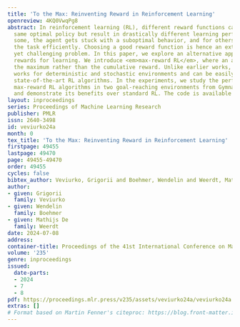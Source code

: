 ```yaml
---
title: 'To the Max: Reinventing Reward in Reinforcement Learning'
openreview: 4KQ0VwqPg8
abstract: In reinforcement learning (RL), different reward functions can define the
  same optimal policy but result in drastically different learning performance. For
  some, the agent gets stuck with a suboptimal behavior, and for others, it solves
  the task efficiently. Choosing a good reward function is hence an extremely important
  yet challenging problem. In this paper, we explore an alternative approach for using
  rewards for learning. We introduce <em>max-reward RL</em>, where an agent optimizes
  the maximum rather than the cumulative reward. Unlike earlier works, our approach
  works for deterministic and stochastic environments and can be easily combined with
  state-of-the-art RL algorithms. In the experiments, we study the performance of
  max-reward RL algorithms in two goal-reaching environments from Gymnasium-Robotics
  and demonstrate its benefits over standard RL. The code is available at https://github.com/veviurko/To-the-Max.
layout: inproceedings
series: Proceedings of Machine Learning Research
publisher: PMLR
issn: 2640-3498
id: veviurko24a
month: 0
tex_title: 'To the Max: Reinventing Reward in Reinforcement Learning'
firstpage: 49455
lastpage: 49470
page: 49455-49470
order: 49455
cycles: false
bibtex_author: Veviurko, Grigorii and Boehmer, Wendelin and Weerdt, Mathijs De
author:
- given: Grigorii
  family: Veviurko
- given: Wendelin
  family: Boehmer
- given: Mathijs De
  family: Weerdt
date: 2024-07-08
address:
container-title: Proceedings of the 41st International Conference on Machine Learning
volume: '235'
genre: inproceedings
issued:
  date-parts:
  - 2024
  - 7
  - 8
pdf: https://proceedings.mlr.press/v235/assets/veviurko24a/veviurko24a.pdf
extras: []
# Format based on Martin Fenner's citeproc: https://blog.front-matter.io/posts/citeproc-yaml-for-bibliographies/
---
```

